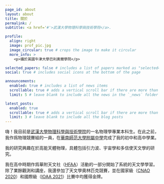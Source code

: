 ```yaml
---
page_id: about
layout: about
title: 關於
permalink: /
subtitle: <a href='#'>武漢大學物理科學與技術學院</a>.

profile:
  align: right
  image: prof_pic.jpg
  image_circular: true # crops the image to make it circular
  more_info: >
    <p>攝於英國牛津大學巴利奧爾學院</p>

selected_papers: false # includes a list of papers marked as "selected={true}"
social: true # includes social icons at the bottom of the page

announcements:
  enabled: true # includes a list of news items
  scrollable: true # adds a vertical scroll bar if there are more than 3 news items
  limit: 5 # leave blank to include all the news in the `_news` folder

latest_posts:
  enabled: true
  scrollable: true # adds a vertical scroll bar if there are more than 3 new posts items
  limit: 3 # leave blank to include all the blog posts
---
```


嗨！我目前是[武漢大學](https://whu.edu.cn)[物理科學與技術學院](http://physics.whu.edu.cn/)的一名物理學專業本科生。在此之前，我作爲物理競賽組的一員，在[華南師范大學附屬中學](https://www.hsfz.net.cn/homepage/index.jsp)完成了我的初中和高中學業。

我的研究興趣在於高能天體物理，具體包括引力波、宇宙學和多信使天文學的研究。

我在高中時期作爲華附天文社（[HFAA](https://mp.weixin.qq.com/s/c_5QRKZvjZMZ0oLyByOj6A)）活動的一部分開始了系統的天文學學習。除了業餘觀測和講座，我還參加了天文學奧林匹克競賽，並在國家級（[CNAO 2020](https://mp.weixin.qq.com/s/PhGB4nSSOF43m1jnaHsBWQ)）和國際級（[IOAA 2021](https://web.archive.org/web/20211207205130/https://www.ioaa2021.com/)）比賽中均獲得金牌。
